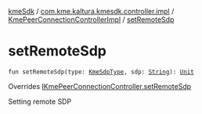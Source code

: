 [kmeSdk](../../index.md) / [com.kme.kaltura.kmesdk.controller.impl](../index.md) / [KmePeerConnectionControllerImpl](index.md) / [setRemoteSdp](./set-remote-sdp.md)

# setRemoteSdp

`fun setRemoteSdp(type: `[`KmeSdpType`](../../com.kme.kaltura.kmesdk.ws.message.type/-kme-sdp-type/index.md)`, sdp: `[`String`](https://kotlinlang.org/api/latest/jvm/stdlib/kotlin/-string/index.html)`): `[`Unit`](https://kotlinlang.org/api/latest/jvm/stdlib/kotlin/-unit/index.html)

Overrides [IKmePeerConnectionController.setRemoteSdp](../../com.kme.kaltura.kmesdk.controller/-i-kme-peer-connection-controller/set-remote-sdp.md)

Setting remote SDP

